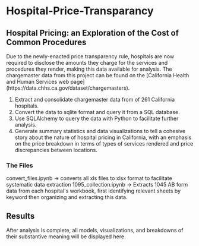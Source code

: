 # Hospital-Price-Transparancy

<h2>Hospital Pricing: an Exploration of the Cost of Common Procedures</h2>
Due to the newly-enacted price transparency rule, hospitals are now required to disclose the amounts they charge for the services and procedures they render, making this data available for analysis. The chargemaster data from this project can be found on the [California Health and Human Services web page] (https://data.chhs.ca.gov/dataset/chargemasters).

1. Extract and consolidate chargemaster data from of 261 California hospitals.
2. Convert the data to sqlite format and query it from a SQL database.
3. Use SQLAlchemy to query the data with Python to facilitate further analysis.
4. Generate summary statistics and data visualizations to tell a cohesive story about the nature of hospital pricing in California, with an emphasis on the price breakdown in terms of types of services rendered and price discrepancies between locations.
<p></p>
<h3>The Files</h3>

convert_files.ipynb -> converts all xls files to xlsx format to facilitate systematic data extraction
1095_collection.ipynb -> Extracts 1045 AB form data from each hospital's workbook, first identifying relevant sheets by keyword then organizing and extracting this data.

<p></p>
<h2>Results</h2>
After analysis is complete, all models, visualizations, and breakdowns of their substantive meaning will be displayed here.
